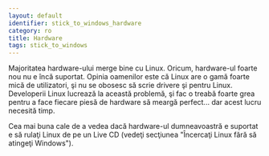 ```yaml
---
layout: default
identifier: stick_to_windows_hardware
category: ro
title: Hardware
tags: stick_to_windows
---
```


Majoritatea hardware-ului merge bine cu Linux. Oricum, hardware-ul foarte nou
nu e încă suportat. Opinia oamenilor este că Linux are o gamă foarte mică de utilizatori,
şi nu se obosesc să scrie drivere şi pentru Linux. Developerii Linux lucrează la această problemă,
şi fac o treabă foarte grea pentru a face fiecare piesă de hardware să meargă perfect... dar acest
lucru necesită timp.

Cea mai buna cale de a vedea dacă hardware-ul dumneavoastră e suportat
e să rulaţi Linux de pe un Live CD (vedeţi secţiunea "Încercaţi Linux fără
să atingeţi Windows").



